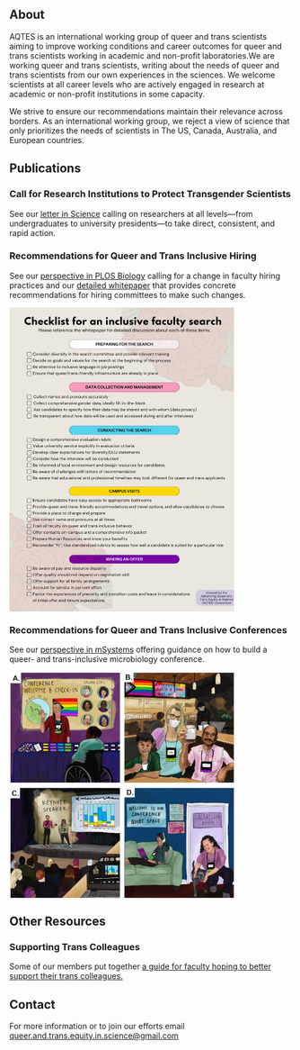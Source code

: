 ## About

AQTES is an international working group of queer and trans scientists aiming to improve working conditions and career outcomes for queer and trans scientists working in academic and non-profit laboratories.We are working queer and trans scientists, writing about the needs of queer and trans scientists from our own experiences in the sciences. We welcome scientists at all career levels who are actively engaged in research at academic or non-profit institutions in some capacity.

We strive to ensure our recommendations maintain their relevance across borders. As an international working group, we reject a view of science that only prioritizes the needs of scientists in The US, Canada, Australia, and European countries. 

## Publications

### Call for Research Institutions to Protect Transgender Scientists

See our [letter in Science](https://doi.org/10.1126/science.ady0962) calling on researchers at all levels—from undergraduates to university presidents—to take direct, consistent, and rapid action.

### Recommendations for Queer and Trans Inclusive Hiring

See our [perspective in PLOS Biology](https://doi.org/10.1371/journal.pbio.3002919) calling for a change in faculty hiring practices and our [detailed whitepaper](https://doi.org/10.32942/X2J310) that provides concrete recommendations for hiring committees to make such changes. 

<img align="center" src="/checklist.png" width="400px"> 

### Recommendations for Queer and Trans Inclusive Conferences

See our [perspective in mSystems](https://doi.org/10.1128/msystems.00433-23) offering guidance on how to build a queer- and trans-inclusive microbiology conference.

<img align="center" src="/QT.png" width="400px"> 

## Other Resources

### Supporting Trans Colleagues

Some of our members put together [a guide for faculty hoping to better support their trans colleagues.](https://AdvancingQueerAndTransEquityInScience.github.io/HowtoSupportTransColleagues.pdf)

## Contact

For more information or to join our efforts email <queer.and.trans.equity.in.science@gmail.com>
